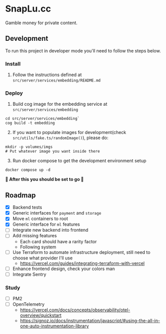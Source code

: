 # SnapLu.cc

Gamble money for private content.

## Development

To run this project in developer mode you'll need to follow the steps below.

### Install

1. Follow the instructions defined at `src/server/services/embedding/README.md`

### Deploy

1. Build cog image for the embedding service at `src/server/services/embedding`

```console
cd src/server/services/embedding`
cog build -t embedding
```

2. If you want to populate images for development(check `src/utils/fake.ts/randomImage()`), please do:

```console
mkdir -p volumes/imgs
# Put whatever image you want inside there
```

3. Run docker compose to get the development environment setup

```console
docker compose up -d
```

**🚀 After this you should be set to go 🚀**

## Roadmap

- [x] Backend tests
- [x] Generic interfaces for `payment` and `storage`
- [x] Move `ml` containers to root
- [x] Generic interface for `ml` features
- [ ] Integrate new backend into frontend
- [ ] Add missing features
  - Each card should have a rarity factor
  - Following system
- [ ] Use Terraform to automate infrastructure deployment, still need to choose what provider I'll use
  - https://vercel.com/guides/integrating-terraform-with-vercel
- [ ] Enhance frontend design, check your colors man
- [ ] Integrate Sentry

### Study

- [ ] PM2
- [ ] OpenTelemetry
  - https://vercel.com/docs/concepts/observability/otel-overview/quickstart
  - https://signoz.io/docs/instrumentation/javascript/#using-the-all-in-one-auto-instrumentation-library

```

```
